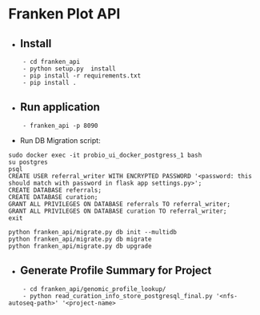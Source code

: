 Franken Plot  API
=============

- Install
    --
``` 
    - cd franken_api
    - python setup.py  install
    - pip install -r requirements.txt
    - pip install .
``` 
 - Run application
    --
```
    - franken_api -p 8090
```

- Run DB Migration script:

```
sudo docker exec -it probio_ui_docker_postgress_1 bash
su postgres
psql
CREATE USER referral_writer WITH ENCRYPTED PASSWORD '<password: this should match with password in flask app settings.py>';
CREATE DATABASE referrals;
CREATE DATABASE curation;
GRANT ALL PRIVILEGES ON DATABASE referrals TO referral_writer;
GRANT ALL PRIVILEGES ON DATABASE curation TO referral_writer;
exit

python franken_api/migrate.py db init --multidb
python franken_api/migrate.py db migrate
python franken_api/migrate.py db upgrade
```

- Generate Profile Summary for Project 
    --
```
    - cd franken_api/genomic_profile_lookup/
    - python read_curation_info_store_postgresql_final.py '<nfs-autoseq-path>' '<project-name>
```